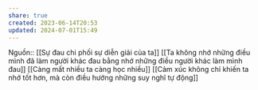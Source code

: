 ```yaml
---
share: true
created: 2023-06-14T20:53
updated: 2024-07-01T15:49
---
```

Nguồn::
[[Sự đau chi phối sự diễn giải của ta]]
[[Ta không nhớ những điều mình đã làm người khác đau bằng nhớ những điều người khác làm mình đau]]
[[Càng mất nhiều ta càng học nhiều]]
[[Cảm xúc không chỉ khiến ta nhớ tốt hơn, mà còn điều hướng những suy nghĩ tự động]]